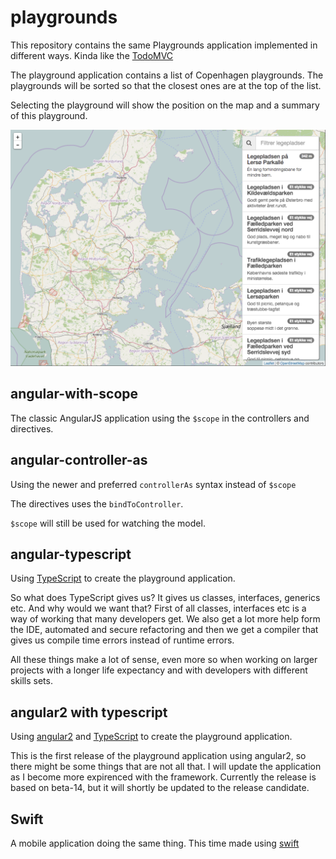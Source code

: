 # playgrounds
This repository contains the same Playgrounds application implemented in different ways. Kinda like the [TodoMVC](http://todomvc.com/)

The playground application contains a list of Copenhagen playgrounds. The playgrounds will be sorted so that the closest ones are at the top of the list.

Selecting the playground will show the position on the map and a summary of this playground.

![Playgrounds screenshot](screenshot.png)



## angular-with-scope

The classic AngularJS application using the `$scope` in the controllers and directives.

## angular-controller-as

Using the newer and preferred `controllerAs` syntax instead of `$scope`

The directives uses the `bindToController`.

`$scope` will still be used for watching the model.

## angular-typescript

Using [TypeScript](http://www.typescriptlang.org/) to create the playground application.

So what does TypeScript gives us? It gives us classes, interfaces, generics etc. And why would we want that? First of all classes, interfaces etc is a way of working that many developers get. We also get a lot more help form the IDE, automated and secure refactoring and then we get a compiler that gives us compile time errors instead of runtime errors.

All these things make a lot of sense, even more so when working on larger projects with a longer life expectancy and with developers with different skills sets.

## angular2 with typescript

Using [angular2](https://angular.io/) and [TypeScript](http://www.typescriptlang.org/) to create the playground application.

This is the first release of the playground application using angular2, so there might be some things that are not all that. I will update the application as I become more expirenced with the framework. Currently the release is based on beta-14, but it will shortly be updated to the release candidate.

## Swift

A mobile application doing the same thing. This time made using [swift](https://developer.apple.com/swift/)